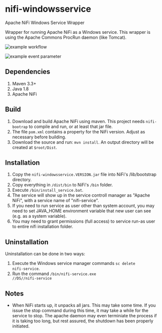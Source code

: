 # nifi-windowsservice
Apache NiFi Windows Service Wrapper

Wrapper for running Apache NiFi as a Windows service. This wrapper is using the Apache Commons ProcRun daemon (like Tomcat). 

![example workflow](https://github.com/mikenac/nifi-windowsservice/actions/workflows/maven.yml/badge.svg)

![example event parameter](https://github.com/mikenac/nifi-windowsservice/actions/workflows/maven.yml/badge.svg)

## Dependencies
1. Maven 3.3+
2. Java 1.8
3. Apache NiFi 

## Build
1. Download and build Apache NiFi using maven. This project needs <code>nifi-bootrap</code> to compile and run, or at least that jar file.
2. The file <code>pom.xml</code> contains a property for the NiFi version. Adjust as necessary before building.
2. Download the source and run: <code>mvn install</code>. An output directory will be created at <code>$root/Dist</code>.

## Installation

1. Copy the <code>nifi-windowsservice.VERSION.jar</code> file into NiFi's </code>/lib/bootstrap</code> directory.
2. Copy everything in <code>/dist/bin</code> to NiFi's <code>/bin</code> folder.
3. Execute <code>/bin/install_service.bat</code>.
4. The service will show up in the service controll manager as "Apache NiFi", with a service name of "nifi-service".
5. If you need to run service as user other than system account, you may need to set JAVA_HOME environment variable that new user can see (e.g. as a system variable).
6. You may need to grant permissions (full access) to service run-as user to entire nifi installation folder.

## Uninstallation

Uninstallation can be done in two ways:

1. Execute the Windows service manager commands <code>sc delete nifi-service</code>.
2. Run the command <code>/bin/nifi-service.exe //DS//nifi-service</code>

## Notes

- When NiFi starts up, it unpacks all jars. This may take some time. If you issue the stop command during this time, it may take a while for the service to stop. The apache daemon may even terminiate the process if it is taking too long, but rest assured, the shutdown has been properly initiated.
